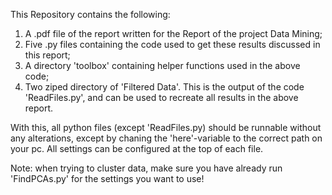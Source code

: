 This Repository contains the following:

1) A .pdf file of the report written for the Report of the project Data Mining;
2) Five .py files containing the code used to get these results discussed in this report;
3) A directory 'toolbox' containing helper functions used in the above code;
4) Two ziped directory of 'Filtered Data'. This is the output of the code 'ReadFiles.py', and can be used to recreate all results in the above report.

With this, all python files (except 'ReadFiles.py) should be runnable without any alterations, except by chaning the 'here'-variable to the correct path on your pc. All settings can be configured at the top of each file.

Note: when trying to cluster data, make sure you have already run 'FindPCAs.py' for the settings you want to use!
